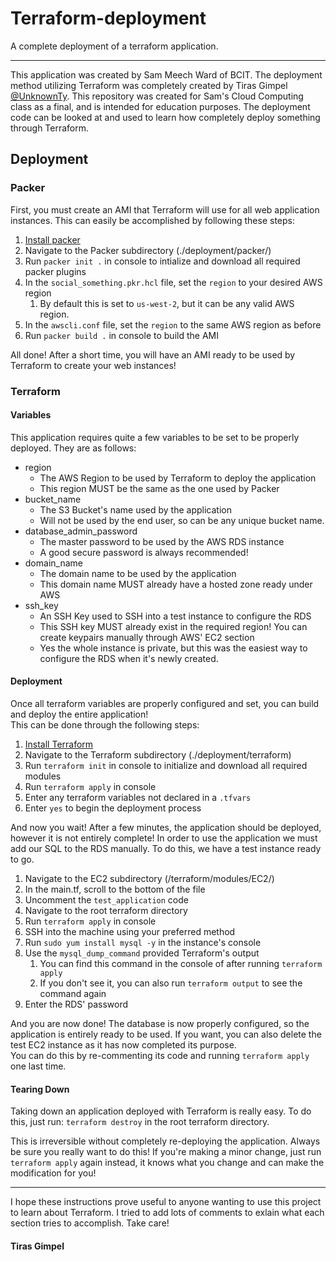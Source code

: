 # Terraform-deployment

A complete deployment of a terraform application.

---

This application was created by Sam Meech Ward of BCIT. The deployment method utilizing Terraform was completely created by Tiras Gimpel [@UnknownTy](https://github.com/UnknownTy).
This repository was created for Sam's Cloud Computing class as a final, and is intended for education purposes. The deployment code can be looked at and used to learn how
completely deploy something through Terraform.

## Deployment

### Packer

First, you must create an AMI that Terraform will use for all web application instances.
This can easily be accomplished by following these steps:

1. [Install packer](https://learn.hashicorp.com/tutorials/packer/get-started-install-cli)
2. Navigate to the Packer subdirectory (./deployment/packer/)
3. Run `packer init .` in console to intialize and download all required packer plugins
4. In the `social_something.pkr.hcl` file, set the `region` to your desired AWS region
    1. By default this is set to `us-west-2`, but it can be any valid AWS region.
5. In the `awscli.conf` file, set the `region` to the same AWS region as before
6. Run `packer build .` in console to build the AMI

All done! After a short time, you will have an AMI ready to be used by Terraform to create your web instances!

### Terraform

#### Variables

This application requires quite a few variables to be set to be properly deployed. They are as follows:

- region
  - The AWS Region to be used by Terraform to deploy the application
  - This region MUST be the same as the one used by Packer
- bucket_name
  - The S3 Bucket's name used by the application
  - Will not be used by the end user, so can be any unique bucket name.
- database_admin_password
  - The master password to be used by the AWS RDS instance
  - A good secure password is always recommended!
- domain_name
  - The domain name to be used by the application
  - This domain name MUST already have a hosted zone ready under AWS
- ssh_key
  - An SSH Key used to SSH into a test instance to configure the RDS
  - This SSH key MUST already exist in the required region! You can create keypairs manually through AWS' EC2 section
  - Yes the whole instance is private, but this was the easiest way to configure the RDS when it's newly created.
  
#### Deployment

Once all terraform variables are properly configured and set, you can build and deploy the entire application! \
This can be done through the following steps:

1. [Install Terraform](https://learn.hashicorp.com/tutorials/terraform/install-cli#install-terraform)
2. Navigate to the Terraform subdirectory (./deployment/terraform)
3. Run `terraform init` in console to initialize and download all required modules
4. Run `terraform apply` in console
5. Enter any terraform variables not declared in a `.tfvars`
6. Enter `yes` to begin the deployment process

And now you wait! After a few minutes, the application should be deployed, however it is not entirely complete!
In order to use the application we must add our SQL to the RDS manually. To do this, we have a test instance ready to go.

1. Navigate to the EC2 subdirectory (/terraform/modules/EC2/)
2. In the main.tf, scroll to the bottom of the file
3. Uncomment the `test_application` code
4. Navigate to the root terraform directory
5. Run `terraform apply` in console
6. SSH into the machine using your preferred method
7. Run `sudo yum install mysql -y` in the instance's console
8. Use the `mysql_dump_command` provided Terraform's output
    1. You can find this command in the console of after running `terraform apply`
    2. If you don't see it, you can also run `terraform output` to see the command again
9. Enter the RDS' password

And you are now done! The database is now properly configured, so the application is entirely ready to be used.
If you want, you can also delete the test EC2 instance as it has now completed its purpose. \
You can do this by re-commenting its code and running `terraform apply` one last time.

#### Tearing Down

Taking down an application deployed with Terraform is really easy.
To do this, just run:
`terraform destroy` in the root terraform directory.

This is irreversible without completely re-deploying the application. Always be sure you really want to do this!
If you're making a minor change, just run `terraform apply` again instead, it knows what you change and can make the modification for you!


---

I hope these instructions prove useful to anyone wanting to use this project to learn about Terraform. 
I tried to add lots of comments to exlain what each section tries to accomplish.
Take care!
#### Tiras Gimpel
